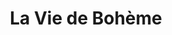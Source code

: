 ---
title: "La Vie de Bohème"
year: 1992
rating: 4
stars: "★★★★"
rewatched: false
permalink: "la-vie-de-boheme"
watched_on: 2022-12-26
---